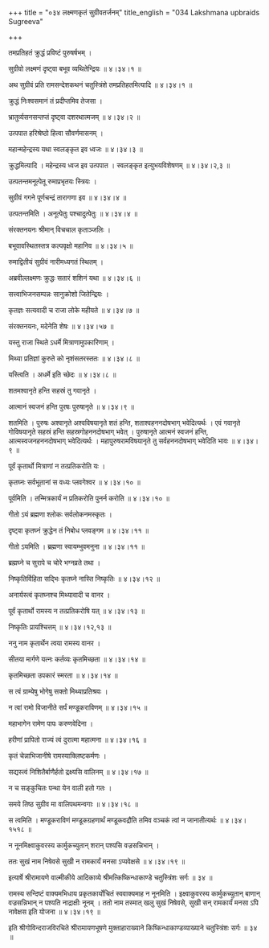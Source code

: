 +++
title = "०३४ लक्ष्मणकृतं सुग्रीवतर्जनम्"
title_english = "034 Lakshmana upbraids Sugreeva"

+++


तमप्रतिहतं क्रुद्धं प्रविष्टं पुरुषर्षभम् ।  

सुग्रीवो लक्ष्मणं दृष्ट्वा बभूव व्यथितेन्द्रियः  ॥  ४।३४।१  ॥   

अथ सुग्रीवं प्रति रामसन्देशकथनं चतुस्त्रिंशे तमप्रतिहतमित्यादि  ॥  ४।३४।१
 ॥   

  

क्रुद्धं निःश्वसमानं तं प्रदीप्तमिव तेजसा ।  

भ्रातुर्व्यसनसन्तप्तं दृष्ट्वा दशरथात्मजम्  ॥  ४।३४।२  ॥   

उत्पपात हरिश्रेष्ठो हित्वा सौवर्णमासनम् ।  

महान्महेन्द्रस्य यथा स्वलङ्कृत इव ध्वजः  ॥  ४।३४।३  ॥   

क्रुद्धमित्यादि । महेन्द्रस्य ध्वज इव उत्पपात । स्वलङ्कृत
इत्युभयविशेषणम्  ॥  ४।३४।२,३  ॥   

  

उत्पतन्तमनूत्पेतू रुमाप्रभृतयः स्त्रियः ।  

सुग्रीवं गगने पूर्णचन्द्रं तारागणा इव  ॥  ४।३४।४  ॥   

उत्पतन्तमिति । अनूत्पेतुः पश्चादुत्पेतुः  ॥  ४।३४।४  ॥   

  

संरक्तनयनः श्रीमान् विचचाल कृताञ्जलिः ।  

बभूवावस्थितस्तत्र कल्पवृक्षो महानिव  ॥  ४।३४।५  ॥   

रुमाद्वितीयं सुग्रीवं नारीमध्यगतं स्थितम् ।  

अब्रवील्लक्ष्मणः क्रुद्धः सतारं शशिनं यथा  ॥  ४।३४।६  ॥   

सत्त्वाभिजनसम्पन्नः सानुक्रोशो जितेन्द्रियः ।  

कृतज्ञः सत्यवादी च राजा लोके महीयते  ॥  ४।३४।७  ॥   

संरक्तनयनः, मदेनेति शेषः  ॥  ४।३४।५७  ॥   

  

यस्तु राजा स्थिते ऽधर्मे मित्राणामुपकारिणाम् ।  

मिथ्या प्रतिज्ञां कुरुते को नृशंसतरस्ततः  ॥  ४।३४।८  ॥   

यस्त्विति । अधर्मे इति च्छेदः  ॥  ४।३४।८  ॥   

  

शतमश्वानृते हन्ति सहस्रं तु गवानृते ।  

आत्मानं स्वजनं हन्ति पुरषः पुरुषानृते  ॥  ४।३४।९  ॥   

शतमिति । पुरुषः अश्वानृते अश्वविषयानृते शतं हन्ति, शताश्वहननदोषभाग्
भवेदित्यर्थः । एवं गवानृते गोविषयानृते सहस्रं हन्ति सहस्रगोहननदोषभाग्
भवेत् । पुरुषानृते आत्मनं स्वजनं हन्ति, आत्मस्वजनहननदोषभाग् भवेदित्यर्थः
। महापुरुषरामविषयानृते तु सर्वहननदोषभाग् भवेदिति भावः  ॥  ४।३४।९  ॥   

  

पूर्वं कृतार्थो मित्राणां न तत्प्रतिकरोति यः ।  

कृतघ्नः सर्वभूतानां स वध्यः प्लवगेश्वर  ॥  ४।३४।१०  ॥   

पूर्वमिति । तन्मित्रकार्यं न प्रतिकरोति पुनर्न करोति  ॥  ४।३४।१०  ॥   

  

गीतो ऽयं ब्रह्मणा श्लोकः सर्वलोकनमस्कृतः ।  

दृष्ट्वा कृतघ्नं क्रुद्धेन तं निबोध प्लवङ्गम  ॥  ४।३४।११  ॥   

गीतो ऽयमिति । ब्रह्मणा स्वायम्भुवमनुना  ॥  ४।३४।११  ॥   

  

ब्रह्मघ्ने च सुरापे च चोरे भग्नव्रते तथा ।  

निष्कृतिर्विहिता सद्भिः कृतघ्ने नास्ति निष्कृतिः  ॥  ४।३४।१२  ॥   

अनार्यस्त्वं कृतघ्नश्च मिथ्यावादी च वानर ।  

पूर्वं कृतार्थो रामस्य न तत्प्रतिकरोषि यत्  ॥  ४।३४।१३  ॥   

निष्कृतिः प्रायश्चित्तम्  ॥  ४।३४।१२,१३  ॥   

  

ननु नाम कृतार्थेन त्वया रामस्य वानर ।  

सीतया मार्गणे यत्नः कर्तव्यः कृतमिच्छता  ॥  ४।३४।१४  ॥   

कृतमिच्छता उपकारं स्मरता  ॥  ४।३४।१४  ॥   

  

स त्वं ग्राम्येषु भोगेषु सक्तो मिथ्याप्रतिश्रवः ।  

न त्वां रामो विजानीते सर्पं मण्डूकराविणम्  ॥  ४।३४।१५  ॥   

महाभागेन रामेण पापः करुणवेदिना ।  

हरीणां प्रापितो राज्यं त्वं दुरात्मा महात्मना  ॥  ४।३४।१६  ॥   

कृतं चेन्नाभिजानीषे रामस्याक्लिष्टकर्मणः ।  

सद्यस्त्वं निशितैर्बाणैर्हतो द्रक्ष्यसि वालिनम्  ॥  ४।३४।१७  ॥   

न च सङ्कुचितः पन्था येन वाली हतो गतः ।  

समये तिष्ठ सुग्रीव मा वालिपथमन्वगाः  ॥  ४।३४।१८  ॥   

स त्वमिति । मण्डूकराविणं मण्डूकग्रहणार्थं मण्डूकवद्रौति तमिव वञ्चकं
त्वां न जानातीत्यर्थः  ॥  ४।३४।१५१८  ॥   

  

न नूनमिक्ष्वाकुवरस्य कार्मुकच्युतान् शरान् पश्यसि वज्रसन्निभान् ।  

ततः सुखं नाम निषेवसे सुखी न रामकार्यं मनसा ऽप्यवेक्षसे  ॥  ४।३४।१९  ॥   

इत्यार्षे श्रीरामायणे वाल्मीकीये आदिकाव्ये श्रीमत्किष्किन्धाकाण्डे
चतुस्त्रिंशः सर्गः  ॥  ३४  ॥   

रामस्य सन्दिष्टं वाक्यमभिधाय प्रकृतकार्योचितं स्ववाक्यमाह न नूनमिति ।
इक्ष्वाकुवरस्य कार्मुकच्युतान् बाणान् वज्रसन्निभान् न पश्यति नाद्राक्षीः
नूनम् । ततो नाम तस्मात् खलु सुखं निषेवसे, सुखी सन् रामकार्यं मनसा ऽपि
नावेक्षस इति योजना  ॥  ४।३४।१९  ॥   

इति श्रीगोविन्दराजविरचिते श्रीरामायणभूषणे मुक्ताहाराख्याने
किष्किन्धाकाण्डव्याख्याने चतुस्त्रिंशः सर्गः  ॥  ३४  ॥   


